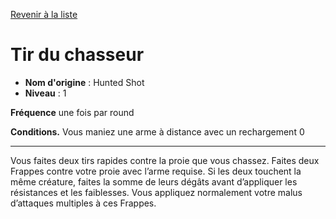 [Revenir à la liste](list.md)

# Tir du chasseur

 * **Nom d'origine** : Hunted Shot
 * **Niveau** : 1


<p><strong>Fréquence</strong> une fois par round</p>
<p><strong>Conditions.</strong> Vous maniez une arme à distance avec un rechargement 0</p>
<hr>
<p>Vous faites deux tirs rapides contre la proie que vous chassez. Faites deux Frappes contre votre proie avec l’arme requise. Si les deux touchent la  même créature, faites la somme de leurs dégâts avant d’appliquer les résistances et les faiblesses. Vous appliquez normalement votre malus d’attaques multiples à ces Frappes.</p>